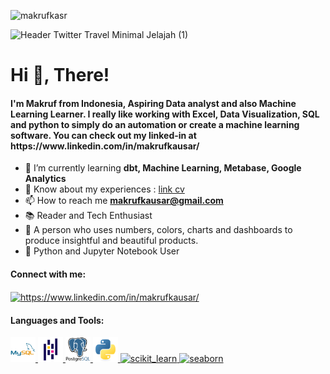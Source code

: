 <p align="left"> <img src="https://komarev.com/ghpvc/?username=makrufkasr&label=Profile%20views&color=0e75b6&style=flat" alt="makrufkasr" /> </p>

![Header Twitter Travel Minimal Jelajah (1)](https://github.com/Makrufkasr/Makrufkasr/assets/109516688/5e8ebb3d-702f-4d94-b2a5-8c11c9aa29b6)

<h1 align="left">Hi 👋, There!</h1>
<h4 align="left">I'm Makruf from Indonesia, Aspiring Data analyst and also Machine Learning Learner. I really like working with Excel, Data Visualization, SQL and python to simply do an automation or create a machine learning software. You can check out my linked-in at https://www.linkedin.com/in/makrufkausar/</h3>

- 🌱 I’m currently learning **dbt, Machine Learning, Metabase, Google Analytics**
- 📄 Know about my experiences : [link cv](https://drive.google.com/file/d/1rdHoJVjP960MRmgfeex9sTZrHWSNn9Xe/view?usp=sharing)
- 📫 How to reach me **makrufkausar@gmail.com**
- 📚 Reader and Tech Enthusiast
- 🧬 A person who uses numbers, colors, charts and dashboards to produce insightful and beautiful products.
- 🐍 Python and Jupyter Notebook User

<h4 align="left">Connect with me:</h3>
<p align="left">
<a href="https://www.linkedin.com/in/makrufkausar/" target="blank"><img align="center" src="https://raw.githubusercontent.com/rahuldkjain/github-profile-readme-generator/master/src/images/icons/Social/linked-in-alt.svg" alt="https://www.linkedin.com/in/makrufkausar/" height="30" width="40" /></a>
</p>

<h4 align="left">Languages and Tools:</h3>
<p align="left"> <a href="https://www.mysql.com/" target="_blank" rel="noreferrer"> <img src="https://raw.githubusercontent.com/devicons/devicon/master/icons/mysql/mysql-original-wordmark.svg" alt="mysql" width="40" height="40"/> </a> <a href="https://pandas.pydata.org/" target="_blank" rel="noreferrer"> <img src="https://raw.githubusercontent.com/devicons/devicon/2ae2a900d2f041da66e950e4d48052658d850630/icons/pandas/pandas-original.svg" alt="pandas" width="40" height="40"/> </a> <a href="https://www.postgresql.org" target="_blank" rel="noreferrer"> <img src="https://raw.githubusercontent.com/devicons/devicon/master/icons/postgresql/postgresql-original-wordmark.svg" alt="postgresql" width="40" height="40"/> </a> <a href="https://www.python.org" target="_blank" rel="noreferrer"> <img src="https://raw.githubusercontent.com/devicons/devicon/master/icons/python/python-original.svg" alt="python" width="40" height="40"/> </a> <a href="https://scikit-learn.org/" target="_blank" rel="noreferrer"> <img src="https://upload.wikimedia.org/wikipedia/commons/0/05/Scikit_learn_logo_small.svg" alt="scikit_learn" width="40" height="40"/> </a> <a href="https://seaborn.pydata.org/" target="_blank" rel="noreferrer"> <img src="https://seaborn.pydata.org/_images/logo-mark-lightbg.svg" alt="seaborn" width="40" height="40"/> </a> </p>

